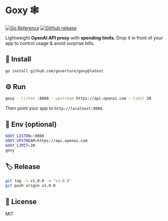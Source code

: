 # Goxy 🕸️

[![Go Reference](https://pkg.go.dev/badge/github.com/goverture/goxy.svg)](https://pkg.go.dev/github.com/goverture/goxy)
[![GitHub release](https://img.shields.io/github/v/release/goverture/goxy)](https://github.com/goverture/goxy/releases)

Lightweight **OpenAI API proxy** with **spending limits**. Drop it in front of your app to control usage & avoid surprise bills.

## 🚀 Install

```bash
go install github.com/goverture/goxy@latest
```

## ⚙️ Run

```bash
goxy --listen :8080 --upstream https://api.openai.com --limit 20
```

Then point your app to `http://localhost:8080`.

## 🧰 Env (optional)

```bash
GOXY_LISTEN=:8080
GOXY_UPSTREAM=https://api.openai.com
GOXY_LIMIT=20
goxy
```

## 🏷️ Release

```bash
git tag -s v1.0.0 -m "v1.0.0"
git push origin v1.0.0
```

## 📜 License

MIT
